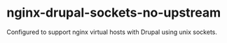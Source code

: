 nginx-drupal-sockets-no-upstream
================================

Configured to support nginx virtual hosts with Drupal using unix sockets.